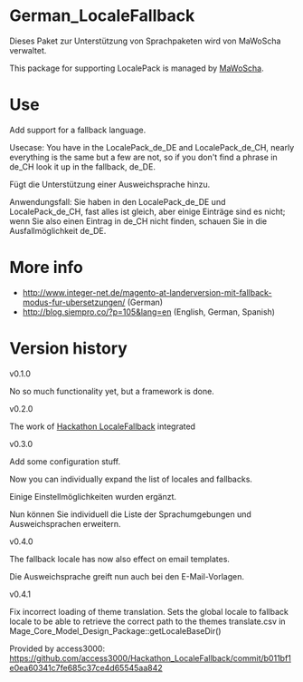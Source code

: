 # German_LocaleFallback
Dieses Paket zur Unterstützung von Sprachpaketen wird von MaWoScha verwaltet.

This package for supporting LocalePack is managed by [MaWoScha](https://github.com/MaWoScha).

# Use
Add support for a fallback language.

Usecase: You have in the LocalePack_de_DE and LocalePack_de_CH, nearly everything is the same but
a few are not, so if you don't find a phrase in de_CH look it up in the fallback, de_DE.

Fügt die Unterstützung einer Ausweichsprache hinzu.

Anwendungsfall: Sie haben in den LocalePack_de_DE und LocalePack_de_CH, fast alles ist gleich, aber einige Einträge
sind es nicht; wenn Sie also einen Eintrag in de_CH nicht finden, schauen Sie in die Ausfallmöglichkeit de_DE.

# More info

* http://www.integer-net.de/magento-at-landerversion-mit-fallback-modus-fur-ubersetzungen/ (German)
* http://blog.siempro.co/?p=105&lang=en (English, German, Spanish)

# Version history

v0.1.0

No so much functionality yet, but a framework is done.

v0.2.0

The work of [Hackathon LocaleFallback](https://github.com/magento-hackathon/Hackathon_LocaleFallback) integrated

v0.3.0

Add some configuration stuff.

Now you can individually expand the list of locales and fallbacks.

Einige Einstellmöglichkeiten wurden ergänzt.

Nun können Sie individuell die Liste der Sprachumgebungen und Ausweichsprachen erweitern.

v0.4.0

The fallback locale has now also effect on email templates.

Die Ausweichsprache greift nun auch bei den E-Mail-Vorlagen.

v0.4.1

Fix incorrect loading of theme translation. Sets the global locale to fallback locale to be able to retrieve the correct path to the themes translate.csv in Mage_Core_Model_Design_Package::getLocaleBaseDir()

Provided by access3000:
 https://github.com/access3000/Hackathon_LocaleFallback/commit/b011bf1e0ea60341c7fe685c37ce4d65545aa842
